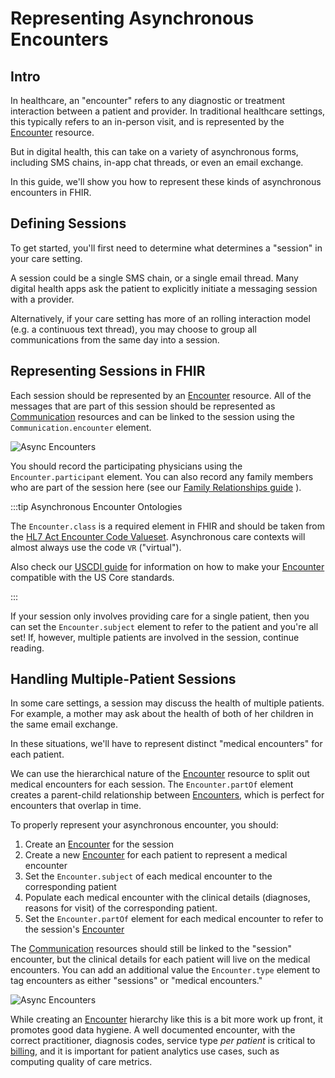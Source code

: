 # Representing Asynchronous Encounters

## Intro

In healthcare, an "encounter" refers to any diagnostic or treatment interaction between a patient and provider. In traditional healthcare settings, this typically refers to an in-person visit, and is represented by the [Encounter](/docs/api/fhir/resources/encounter) resource.

But in digital health, this can take on a variety of asynchronous forms, including SMS chains, in-app chat threads, or even an email exchange.

In this guide, we'll show you how to represent these kinds of asynchronous encounters in FHIR.

## Defining Sessions

To get started, you'll first need to determine what determines a "session" in your care setting.

A session could be a single SMS chain, or a single email thread. Many digital health apps ask the patient to explicitly initiate a messaging session with a provider.

Alternatively, if your care setting has more of an rolling interaction model (e.g. a continuous text thread), you may choose to group all communications from the same day into a session.

## Representing Sessions in FHIR

Each session should be represented by an [Encounter](/docs/api/fhir/resources/encounter) resource. All of the messages that are part of this session should be represented as [Communication](/docs/api/fhir/resources/communication) resources and can be linked to the session using the `Communication.encounter` element.

![Async Encounters](/img/communications/async-encounters1.png)

You should record the participating physicians using the `Encounter.participant` element. You can also record any family members who are part of the session here (see our [Family Relationships guide](/docs/fhir-datastore/family-relationships) ).

:::tip Asynchronous Encounter Ontologies

The `Encounter.class` is a required element in FHIR and should be taken from the [HL7 Act Encounter Code Valueset](https://terminology.hl7.org/3.1.0/ValueSet-v3-ActEncounterCode.html). Asynchronous care contexts will almost always use the code `VR` ("virtual").

Also check our [USCDI guide](/docs/fhir-datastore/understanding-uscdi-dataclasses) for information on how to make your [Encounter](/docs/api/fhir/resources/encounter) compatible with the US Core standards.

:::

If your session only involves providing care for a single patient, then you can set the `Encounter.subject` element to refer to the patient and you're all set! If, however, multiple patients are involved in the session, continue reading.

## Handling Multiple-Patient Sessions

In some care settings, a session may discuss the health of multiple patients. For example, a mother may ask about the health of both of her children in the same email exchange.

In these situations, we'll have to represent distinct "medical encounters" for each patient.

We can use the hierarchical nature of the [Encounter](/docs/api/fhir/resources/encounter) resource to split out medical encounters for each session. The `Encounter.partOf` element creates a parent-child relationship between [Encounters](/docs/api/fhir/resources/encounter), which is perfect for encounters that overlap in time.

To properly represent your asynchronous encounter, you should:

1. Create an [Encounter](/docs/api/fhir/resources/encounter) for the session
2. Create a new [Encounter](/docs/api/fhir/resources/encounter) for each patient to represent a medical encounter
3. Set the `Encounter.subject` of each medical encounter to the corresponding patient
4. Populate each medical encounter with the clinical details (diagnoses, reasons for visit) of the corresponding patient.
5. Set the `Encounter.partOf` element for each medical encounter to refer to the session's [Encounter](/docs/api/fhir/resources/encounter)

The [Communication](/docs/api/fhir/resources/communication) resources should still be linked to the "session" encounter, but the clinical details for each patient will live on the medical encounters. You can add an additional value the `Encounter.type` element to tag encounters as either "sessions" or "medical encounters."

![Async Encounters](/img/communications/async-encounters2.png)

While creating an [Encounter](/docs/api/fhir/resources/encounter) hierarchy like this is a bit more work up front, it promotes good data hygiene. A well documented encounter, with the correct practitioner, diagnosis codes, service type _per patient_ is critical to [billing](/docs/billing), and it is important for patient analytics use cases, such as computing quality of care metrics.
